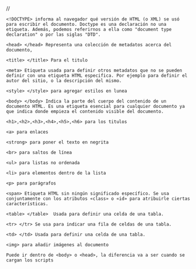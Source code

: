<!-- Ejercicio 1: -->
<!-- a - Describe dos usos o funciones que proporciona la declaración DOCTYPE en una página web. -->

//

    <!DOCTYPE> informa al navegador qué versión de HTML (o XML) se usó para escribir el documento. Doctype es una declaración no una etiqueta. Además, podemos referirnos a ella como "document type declaration" o por las siglas "DTD".

<!-- b - Para que se utilizan las siguientes etiquetas: -->

    <head> </head> Representa una colección de metadatos acerca del documento,

    <title> </title> Para el titulo

    <meta> Etiqueta usada para definir otros metadatos que no se pueden definir con una etiqueta HTML especifica. Por ejemplo para definir el autor del sitio, o la descripción del mismo.

    <style> </style> para agregar estilos en lunea

    <body> </body> Indica la parte del cuerpo del contenido de un documento HTML. Es una etiqueta esencial para cualquier documento ya que indica donde empieza el contenido visible del documento.

    <h1>,<h2>,<h3>,<h4>,<h5>,<h6> para los titulos

    <a> para enlaces

    <strong> para poner el texto en negrita

    <br> para saltos de línea

    <ul> para listas no ordenada

    <li> para elementos dentro de la lista

    <p> para parágrafos

    <span> Etiqueta HTML sin ningún significado específico. Se usa conjuntamente con los atributos «class» o «id» para atribuirle ciertas características.

    <table> </table>  Usada para definir una celda de una tabla.

    <tr> </tr> Se usa para indicar una fila de celdas de una tabla.

    <td> </td> Usada para definir una celda de una tabla.

    <img> para añadir imágenes al documento

<!-- c- La etiqueta <script> puede ir dentro de las etiquetas de de <body> o <head>, hay alguna
diferencia donde pueda ir? -->

    Puede ir dentro de <body> o <head>, la diferencia va a ser cuando se cargan los scripts
